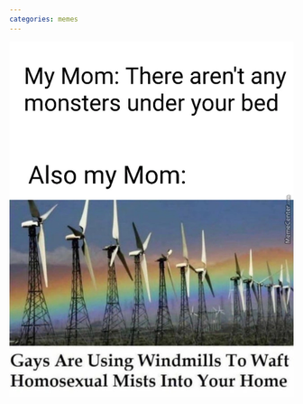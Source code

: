 ```yaml
---
categories: memes
---
```


![mists](https://raw.githubusercontent.com/muneer78/muneer78.github.io/master/images/gays.png)



